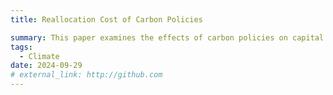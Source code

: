 ```yaml
---
title: Reallocation Cost of Carbon Policies

summary: This paper examines the effects of carbon policies on capital reallocation and emission reductions in the economy, using a model that captures the interactions between green and brown capital, productivity, and emissions. The model is estimated using data from the Swedish manufacturing sector between 1990 and 2015. Three key findings emerge from the analysis. First, the elasticity of substitution between green and brown capital is lower in high-emission industries, although the relative importance of green capital remains similar across both brown and green industries. Additionally, a positive correlation is found between productivity and emission intensity specifically in the brown industries. Second, the primary driver of emission reductions is the emission tax, which accounts for a 54% reduction, while improvements in emission technology contribute a further 50% reduction. However, productivity growth increases emissions by 64% through expanded production, leading to a net emission reduction of 40% over the study period. Third, the emission tax proves to be the most effective policy for reducing emissions. Equivalent reductions through green capital subsidies would require a 94% discount on the interest rate, leading to a 250% reduction in overall economic output. The model further predicts that the current tax rate will achieve a 45% reduction in emissions by 2040, falling short of the 75% target. To meet this goal, a tax rate 270% higher than the current level would be necessary.
tags:
  - Climate
date: 2024-09-29
# external_link: http://github.com
---
```


